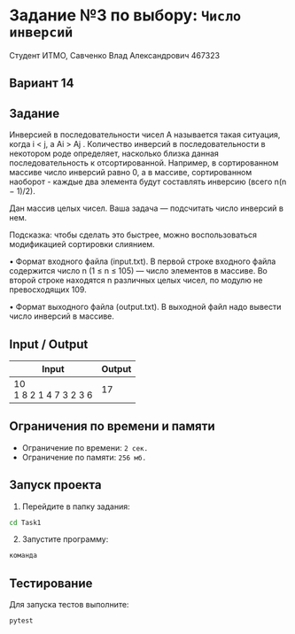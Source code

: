 # Задание №3 по выбору: `Число инверсий`
Студент ИТМО, Савченко Влад Александрович 467323

## Вариант 14

## Задание 
Инверсией в последовательности чисел A называется такая ситуация, когда
i < j, а Ai > Aj . Количество инверсий в последовательности в некотором роде определяет, насколько близка данная последовательность к отсортированной.
Например, в сортированном массиве число инверсий равно 0, а в массиве, сортированном наоборот - каждые два элемента будут составлять инверсию (всего
n(n − 1)/2).

Дан массив целых чисел. Ваша задача — подсчитать число инверсий в нем.

Подсказка: чтобы сделать это быстрее, можно воспользоваться модификацией
сортировки слиянием.

• Формат входного файла (input.txt). В первой строке входного файла содержится число n (1 ≤ n ≤ 105) — число элементов в массиве. Во второй
строке находятся n различных целых чисел, по модулю не превосходящих
109.

• Формат выходного файла (output.txt). В выходной файл надо вывести
число инверсий в массиве.



## Input / Output 

| Input                     | Output            |
|---------------------------|-------------------|
| 10<br>1 8 2 1 4 7 3 2 3 6 | 17                |

## Ограничения по времени и памяти

- Ограничение по времени: `2 сек.`
- Ограничение по памяти: `256 мб.`


## Запуск проекта
1. Перейдите в папку задания:
```bash
cd Task1
```

2. Запустите программу:
```bash
команда
```

## Тестирование
Для запуска тестов выполните:
```bash
pytest
```

